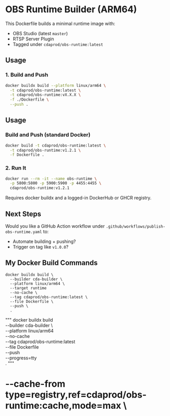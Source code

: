 # OBS Runtime Builder (ARM64)

This Dockerfile builds a minimal runtime image with:

- OBS Studio (latest `master`)
- RTSP Server Plugin
- Tagged under `cdaprod/obs-runtime:latest`

## Usage

### 1. Build and Push

```bash
docker buildx build --platform linux/arm64 \
  -t cdaprod/obs-runtime:latest \
  -t cdaprod/obs-runtime:vX.X.X \
  -f ./Dockerfile \
  --push .
```

## Usage

### Build and Push (standard Docker)

```bash
docker build -t cdaprod/obs-runtime:latest \
  -t cdaprod/obs-runtime:v1.2.1 \
  -f Dockerfile .
```

### 2. Run It

```bash
docker run --rm -it --name obs-runtime \
  -p 5800:5800 -p 5900:5900 -p 4455:4455 \
  cdaprod/obs-runtime:v1.2.1
``` 

Requires docker buildx and a logged-in DockerHub or GHCR registry.

## **Next Steps**

  Would you like a GitHub Action workflow under `.github/workflows/publish-obs-runtime.yaml` to:
  - Automate building + pushing?
  - Trigger on tag like `v1.0.0`?


## My Docker Build Commands 

``` 
docker buildx build \
  --builder cda-builder \                      
  --platform linux/arm64 \
  --target runtime
  --no-cache \
  --tag cdaprod/obs-runtime:latest \
  --file Dockerfile \
  --push \
  .
``` 

"""
docker buildx build \
  --builder cda-builder \                      
  --platform linux/arm64 \
  --no-cache \
  --tag cdaprod/obs-runtime:latest \
  --file Dockerfile \
  --push \
  --progress=tty \
  .
""" 

# --cache-from type=registry,ref=cdaprod/obs-runtime:cache,mode=max \